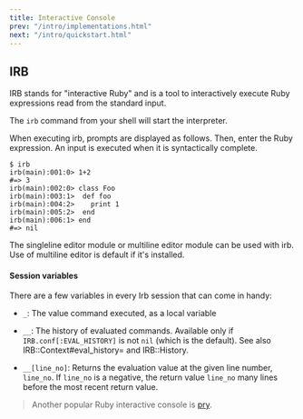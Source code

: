 ```yaml
---
title: Interactive Console
prev: "/intro/implementations.html"
next: "/intro/quickstart.html"
---
```


## IRB[](#irb)

IRB stands for "interactive Ruby" and is a tool to interactively execute Ruby expressions read from the standard input.

The `irb` command from your shell will start the interpreter.

When executing irb, prompts are displayed as follows. Then, enter the Ruby expression. An input is executed when it is syntactically complete.


```irb
$ irb
irb(main):001:0> 1+2
#=> 3
irb(main):002:0> class Foo
irb(main):003:1>  def foo
irb(main):004:2>    print 1
irb(main):005:2>  end
irb(main):006:1> end
#=> nil
```

The singleline editor module or multiline editor module can be used with irb. Use of multiline editor is default if it's installed.

#### Session variables[](#session-variables)

There are a few variables in every Irb session that can come in handy:

* `_`: The value command executed, as a local variable
* `__`: The history of evaluated commands. Available only if `IRB.conf[:EVAL_HISTORY]` is not `nil` (which is the default). See also IRB::Context#eval\_history= and IRB::History.

* `__[line_no]`: Returns the evaluation value at the given line number, `line_no`. If `line_no` is a negative, the return value `line_no` many lines before the most recent return value.



> Another popular Ruby interactive console is <a href='https://pry.github.io/' class='remote' target='_blank'>pry</a>.



